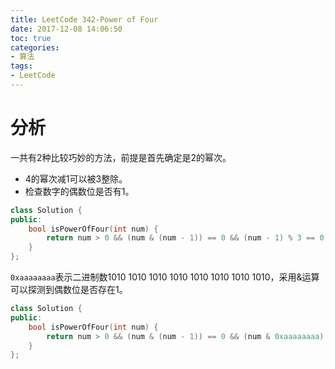 ```yaml
---
title: LeetCode 342-Power of Four
date: 2017-12-08 14:06:50
toc: true
categories: 
- 算法
tags:
- LeetCode
---
```

# 分析
一共有2种比较巧妙的方法，前提是首先确定是2的幂次。
* 4的幂次减1可以被3整除。
* 检查数字的偶数位是否有1。

```cpp
class Solution {
public:
    bool isPowerOfFour(int num) {
        return num > 0 && (num & (num - 1)) == 0 && (num - 1) % 3 == 0;
    }
};
```

`0xaaaaaaaa`表示二进制数1010 1010 1010 1010 1010 1010 1010 1010，采用&运算可以探测到偶数位是否存在1。
```cpp
class Solution {
public:
    bool isPowerOfFour(int num) {
        return num > 0 && (num & (num - 1)) == 0 && (num & 0xaaaaaaaa) == 0;
    }
};
```
